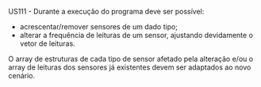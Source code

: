 US111 - Durante a execução do programa deve ser possível:
  - acrescentar/remover sensores de um dado tipo;
  - alterar a frequência de leituras de um sensor, ajustando devidamente o vetor de leituras.

O array de estruturas de cada tipo de sensor afetado pela alteração e/ou o array de leituras dos
sensores já existentes devem ser adaptados ao novo cenário.
